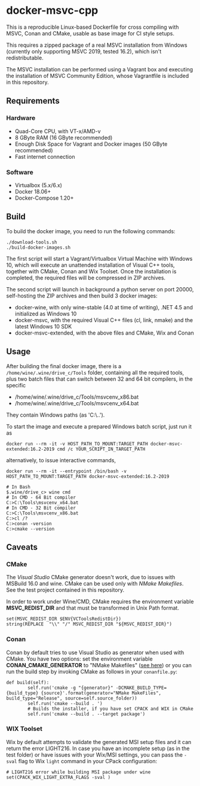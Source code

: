 # docker-msvc-cpp

This is a reproducible Linux-based Dockerfile for cross compiling with MSVC, Conan and CMake, usable as base image for CI style setups.

This requires a zipped package of a real MSVC installation from Windows
(currently only supporting MSVC 2019, tested 16.2), which isn't redistributable.

The MSVC installation can be performed using a Vagrant box and executing the installation of MSVC Community Edition, whose Vagrantfile is included in this repository.

## Requirements

### Hardware 

* Quad-Core CPU, with VT-x/AMD-v
* 8 GByte RAM (16 GByte recommended)
* Enough Disk Space for Vagrant and Docker images (50 GByte recommended)
* Fast internet connection

### Software

* Virtualbox (5.x/6.x)
* Docker 18.06+
* Docker-Compose 1.20+

## Build

To build the docker image, you need to run the following commands:

```
./download-tools.sh
./build-docker-images.sh
```

The first script will start a Vagrant/Virtualbox Virtual Machine with Windows 10, which will execute an unattended installation of Visual C++ tools, together with CMake, Conan and Wix Toolset. Once the installation is completed, the required files will be compressed in ZIP archives.

The second script will launch in background a python server on port 20000, self-hosting the ZIP archives and then build 3 docker images:

* docker-wine, with only wine-stable (4.0 at time of writing), .NET 4.5 and initialized as Windows 10
* docker-msvc, with the required Visual C++ files (cl, link, nmake) and the latest Windows 10 SDK
* docker-msvc-extended, with the above files and CMake, Wix and Conan

## Usage

After building the final docker image, there is a `/home/wine/.wine/drive_c/Tools` folder, containing all the required tools, plus two batch files that can switch between 32 and 64 bit compilers, in the specific 

- /home/wine/.wine/drive_c/Tools/msvcenv_x86.bat
- /home/wine/.wine/drive_c/Tools/msvcenv_x64.bat

They contain Windows paths (as 'C:\\..').

To start the image and execute a prepared Windows batch script, just run it as 

```
docker run --rm -it -v HOST_PATH_TO_MOUNT:TARGET_PATH docker-msvc-extended:16.2-2019 cmd /c YOUR_SCRIPT_IN_TARGET_PATH
```

alternatively, to issue interactive commands, 

```
docker run --rm -it --entrypoint /bin/bash -v HOST_PATH_TO_MOUNT:TARGET_PATH docker-msvc-extended:16.2-2019

# In Bash
$.wine/drive_c> wine cmd
# In CMD - 64 Bit compiler
C:>C:\Tools\msvcenv_x64.bat 
# In CMD - 32 Bit compiler
C:>C:\Tools\msvcenv_x86.bat 
C:>cl /?
C:>conan -version
C:>cmake --version
```

## Caveats

### CMake

The *Visual Studio* CMake generator doesn't work, due to issues with MSBuild 16.0 and wine. CMake can be used only with *NMake Makefiles*. See the test project contained in this repository.

In order to work under Wine/CMD, CMake requires the environment variable **MSVC_REDIST_DIR** and that must be transformed in Unix Path format. 

```
set(MSVC_REDIST_DIR $ENV{VCToolsRedistDir})
string(REPLACE  "\\" "/" MSVC_REDIST_DIR "${MSVC_REDIST_DIR}")
```

### Conan 

Conan by default tries to use Visual Studio as generator when used with CMake. 
You have two options: set the environment variable **CONAN_CMAKE_GENERATOR** to "NMake Makefiles" ([see here](https://github.com/conan-io/conan/issues/2388)) or you can run the build step by invoking CMake as follows in your `conanfile.py`:

```
def build(self):
        self.run('cmake -g "{generator}" -DCMAKE_BUILD_TYPE={build_type} {source}'.format(generator="NMake MakeFiles", build_type="Release", source=self.source_folder))
        self.run('cmake --build . ')
        # Builds the installer, if you have set CPACK and WIX in CMake
        self.run('cmake --build . --target package')
```

### WIX Toolset

Wix by default attempts to validate the generated MSI setup files and it can return the error LIGHT216.
In case you have an incomplete setup (as in the test folder) or have issues with your Wix/MSI settings, you can pass the `-sval` flag to Wix `light` command in your CPack configuration:

```
# LIGHT216 error while building MSI package under wine
set(CPACK_WIX_LIGHT_EXTRA_FLAGS -sval )
```